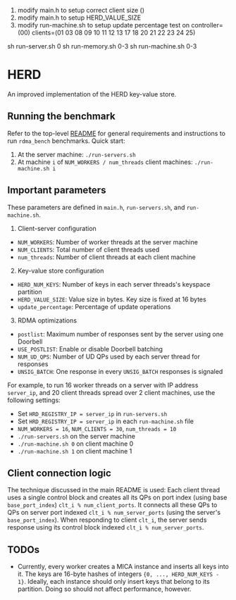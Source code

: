 1. modify main.h to setup correct client size ()
2. modify main.h to setup HERD_VALUE_SIZE
3. modify run-machine.sh to setup update percentage
test on 
controller=(00)
clients=(01 03 08 09 10 11 12 13 17 18 20 21 22 23 24 25)

sh run-server.sh 0
sh run-memory.sh 0-3
sh run-machine.sh 0-3


# HERD
An improved implementation of the HERD key-value store.

## Running the benchmark
Refer to the top-level [README](https://github.com/efficient/rdma_bench/blob/master/README.md) for general requirements and instructions to run `rdma_bench` benchmarks. Quick start:

1. At the server machine: `./run-servers.sh`
2. At machine `i` of `NUM_WORKERS / num_threads` client machines:
`./run-machine.sh i`

## Important parameters
These parameters are defined in `main.h`, `run-servers.sh`, and `run-machine.sh`.

1. Client-server configuration
  * `NUM_WORKERS`: Number of worker threads at the server machine
  * `NUM_CLIENTS`: Total number of client threads used
  * `num_threads`: Number of client threads at each client machine
2. Key-value store configuration
  * `HERD_NUM_KEYS`: Number of keys in each server threads's keyspace partition
  * `HERD_VALUE_SIZE`: Value size in bytes. Key size is fixed at 16 bytes
  * `update_percentage`: Percentage of update operations
3. RDMA optimizations
  * `postlist`: Maximum number of responses sent by the server using one Doorbell
  * `USE_POSTLIST`: Enable or disable Doorbell batching
  * `NUM_UD_QPS`: Number of UD QPs used by each server thread for responses
  * `UNSIG_BATCH`: One response in every `UNSIG_BATCH` responses is signaled

For example, to run 16 worker threads on a server with IP address `server_ip`, and 20 client threads spread over 2 client machines, use the following settings:
  * Set `HRD_REGISTRY_IP = server_ip` in `run-servers.sh`
  * Set `HRD_REGISTRY_IP = server_ip` in each `run-machine.sh` file
  * `NUM_WORKERS = 16`, `NUM_CLIENTS = 30`, `num_threads = 10`
  * `./run-servers.sh` on the server machine
  * `./run-machine.sh 0` on client machine 0
  * `./run-machine.sh 1` on client machine 1

## Client connection logic
The technique discussed in the main README is used: Each client thread uses a
single control block and creates all its QPs on port index (using base
`base_port_index`) `clt_i % num_client_ports`. It connects all these QPs to QPs
on server port indexed `clt_i % num_server_ports` (using the server's
`base_port_index`). When responding to client `clt_i`, the server sends response
using its control block indexed `clt_i % num_server_ports`.

## TODOs
 * Currently, every worker creates a MICA instance and inserts all keys into it.
   The keys are 16-byte hashes of integers `{0, ..., HERD_NUM_KEYS - 1}`. Ideally,
   each instance should only insert keys that belong to its partition. Doing so
   should not affect performance, however.
